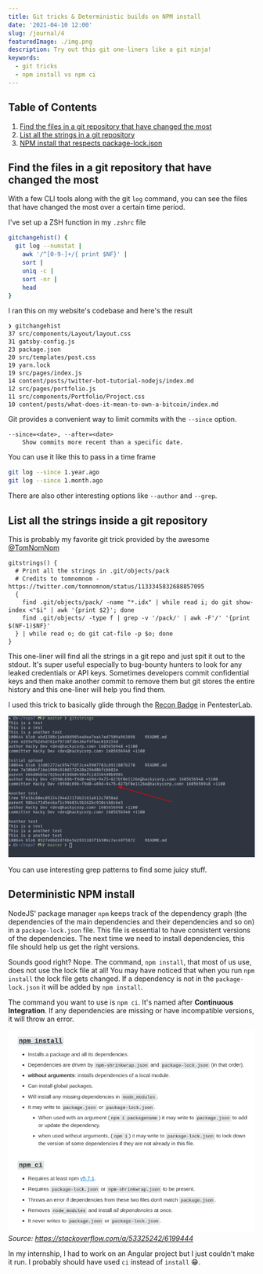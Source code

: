 ```yaml
---
title: Git tricks & Deterministic builds on NPM install
date: '2021-04-10 12:00'
slug: /journal/4
featuredImage: ./img.png
description: Try out this git one-liners like a git ninja!
keywords:
  - git tricks
  - npm install vs npm ci
---
```


<div class="table-of-contents">

## Table of Contents

1. [Find the files in a git repository that have changed the most](#git-most-changed-file)
2. [List all the strings in a git repository](#git-strings)
3. [NPM install that respects package-lock.json](#npm-ci)

</div>

## Find the files in a git repository that have changed the most <a name="git-most-changed-file"></a>

With a few CLI tools along with the git `log` command, you can see the files that have changed the most over a certain time period.

I've set up a ZSH function in my `.zshrc` file

```bash
gitchangehist() {
  git log --numstat |
    awk '/^[0-9-]+/{ print $NF}' |
    sort |
    uniq -c |
    sort -nr |
    head
}
```

I ran this on my website's codebase and here's the result

```
❯ gitchangehist
37 src/components/Layout/layout.css
31 gatsby-config.js
23 package.json
20 src/templates/post.css
19 yarn.lock
19 src/pages/index.js
14 content/posts/twitter-bot-tutorial-nodejs/index.md
12 src/pages/portfolio.js
11 src/components/Portfolio/Project.css
10 content/posts/what-does-it-mean-to-own-a-bitcoin/index.md
```

Git provides a convenient way to limit commits with the `--since` option.

```
--since=<date>, --after=<date>
    Show commits more recent than a specific date.
```

You can use it like this to pass in a time frame

```bash
git log --since 1.year.ago
git log --since 1.month.ago
```

There are also other interesting options like `--author` and `--grep`.

## List all the strings inside a git repository <a name="git-strings"></a>

This is probably my favorite git trick provided by the awesome [@TomNomNom](https://twitter.com/TomNomNom)

```
gitstrings() {
  # Print all the strings in .git/objects/pack
  # Credits to tomnomnom - https://twitter.com/tomnomnom/status/1133345832688857095
  {
    find .git/objects/pack/ -name "*.idx" | while read i; do git show-index <"$i" | awk '{print $2}'; done
    find .git/objects/ -type f | grep -v '/pack/' | awk -F'/' '{print $(NF-1)$NF}'
  } | while read o; do git cat-file -p $o; done
}

```

This one-liner will find all the strings in a git repo and just spit it out to the stdout. It's super useful especially to bug-bounty hunters to look for any leaked credentials or API keys. Sometimes developers commit confidential keys and then make another commit to remove them but git stores the entire history and this one-liner will help you find them.

I used this trick to basically glide through the [Recon Badge](https://pentesterlab.com/badges/recon) in PentesterLab.

![Pentesterlab Recon Solution](./pentesterlab-recon-solution.png)

You can use interesting grep patterns to find some juicy stuff.

## Deterministic NPM install

NodeJS' package manager `npm` keeps track of the dependency graph (the dependencies of the main dependencies and their dependencies and so on) in a `package-lock.json` file. This file is essential to have consistent versions of the dependencies. The next time we need to install dependencies, this file should help us get the right versions.

Sounds good right? Nope. The command, `npm install`, that most of us use, does not use the lock file at all! You may have noticed that when you run `npm install` the lock file gets changed. If a dependency is not in the `package-lock.json` it will be added by `npm install`.

The command you want to use is `npm ci`. It's named after **Continuous Integration**. If any dependencies are missing or have incompatible versions, it will throw an error.

![npm install vs npm ci](./npm-install-vs-ci.png)
_Source: https://stackoverflow.com/a/53325242/6199444_

In my internship, I had to work on an Angular project but I just couldn't make it run. I probably should have used `ci` instead of `install` 😁.
